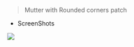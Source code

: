 > Mutter with Rounded corners patch



- ScreenShots

![](https://s3.bmp.ovh/imgs/2021/08/868f3c09b0555f34.png)
